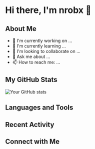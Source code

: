 # Hi there, I'm nrobx 👋

<!--
Here's a template to help you create an awesome GitHub profile README!
-->

## About Me
- 🔭 I'm currently working on ...
- 🌱 I'm currently learning ...
- 👯 I'm looking to collaborate on ...
- 💬 Ask me about ...
- 📫 How to reach me: ...

## My GitHub Stats
![Your GitHub stats](https://github-readme-stats.vercel.app/api?username=nrobx&show_icons=true&theme=dark)

## Languages and Tools
<!-- You can use icons from https://github.com/devicons/devicon -->

## Recent Activity
<!-- This section can show your recent GitHub activity -->

## Connect with Me
<!-- Add your social media and professional network links here -->